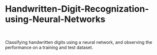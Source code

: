 # Handwritten-Digit-Recognization-using-Neural-Networks
<br>

Classifying handwritten digits using a neural network, and observing the performance on a training and test dataset.
